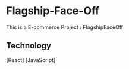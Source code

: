 # Flagship-Face-Off

This is a E-commerce Project : FlagshipFaceOff

## Technology 

[React]
[JavaScript]


